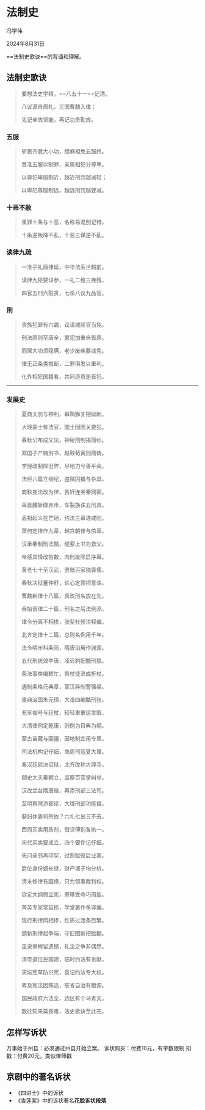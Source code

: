 
# 法制史
冯学伟

2024年8月31日

==法制史歌诀==的背诵和理解。

## 法制史歌诀

> 要想法史学精，==八五十一==记清。
> 
> 八议源自周礼，三国曹魏入律；
> 
> 先记亲故贤能，再记功贵勤宾。

### 五服
 
> 斩衰齐衰大小功，缌麻袒免五服终。
> 
> 晋准五服以制罪，亲属相犯分尊卑。
> 
> 以尊犯卑服制近，越近刑罚越减轻；
> 
> 以卑犯尊服制远，越远刑罚越要减。

### 十恶不赦
 
> 重罪十条与十恶，名称易混别记错。
> 
> 十条逆叛降不乱，十恶三谋逆不乱。

### 读律九疏
 
> 一准乎礼唐律延，中华法系世超前。
> 
> 读律九枢要详参，一礼二维三疾残，
> 
> 四官五刑六赃贪，七杀八议九品官。

### 刑

> 贵族犯罪有六蠲，议请减赎官当免。
> 
> 刑法原则至唐全，累犯加重自首原。
> 
> 同居大功须隐瞒，老少废疾要减免。
> 
> 律无正条类推断，二罪俱发以重判。
> 
> 化外相犯国籍看，共同造意是首犯。

---
### 发展史

> 夏商天罚与神判，皋陶獬豸把狱断。
> 
> 大理蒙士称法官，圜土囹圄关要犯。
> 
> 春秋公布成文法，神秘刑制揭面纱。
> 
> 郑国子产铸刑书，赵鞅荀寅刑鼎铸。
> 
> 李悝改制除旧弊，尽地力兮善平籴。
> 
> 法经六篇立纲纪，盗贼囚捕与杂具。
> 
> 商鞅变法改为律，告奸连坐秦网密。
> 
> 枭首腰斩磔弃市，车裂族诛五刑具。
> 
> 高祖起义在芒砀，约法三章进咸阳。
> 
> 萧何定律作九章，越宫朝律与傍章。
> 
> 汉承秦制刑法酷，缇萦上书为救父。
> 
> 帝感其情改笞数，肉刑废除启序幕。
> 
> 黄老七十至汉武，罢黜百家独尊儒。
> 
> 春秋决狱董仲舒，论心定罪把意诛。
> 
> 曹魏新律十八篇，具改刑名放在先。
> 
> 泰始晋律二十篇，刑名之后法例添。
> 
> 律令分离不相掺，张斐杜预注释编。
> 
> 北齐定律十二篇，总则名例用千年。
> 
> 法令明审科条简，隋唐沿用作渊源。
> 
> 五代刑统效李唐，凌迟刺配酷刑猖。
> 
> 条法事类编敕忙，笞杖徒流成折杖。
> 
> 通制条格元典章，蒙汉异制警强梁。
> 
> 重典治国朱元璋，大诰四编酷刑张。
> 
> 充军枷号与廷杖，轻轻重重惩贪赃。
> 
> 大清律例定乾康，则例为目典为纲。
> 
> 蒙古苗藏与回疆，因地制宜用专章。
> 
> 司法机构记仔细，商周司寇夏大理。
> 
> 秦汉廷尉决诏狱，北齐改称大理寺。
> 
> 御史大夫秦朝立，监察百官掌纠举。
> 
> 汉改兰台隋唐继，再添刑部三法司。
> 
> 至明察院添都续，大理刑部功能替。
> 
> 娶妇休妻何所依？六礼七出三不去。
> 
> 西周买卖用质剂，借贷傅别各执一。
> 
> 宋代买卖要成立，四个要件记仔细。
> 
> 先问亲邻再印契，过割赋役后业离。
> 
> 爵位身份嫡长继，财产诸子均分析。
> 
> 清末修律有因缘，只为领事裁判权。
> 
> 钦定大纲假立宪，寄簃受命巧周旋。
> 
> 菁英专家常延揽，学堂著作多译编。
> 
> 现行刑律两相掺，性质过渡条目繁。
> 
> 颁新刑律起争端，守旧图新把脸翻。
> 
> 虽说章程留遗憾，礼法之争非偶然。
> 
> 清帝退位民国建，临时约法有贡献。
> 
> 天坛宪草防洪宪，袁记约法专大权。
> 
> 累及宪法因贿选，联省自治有根源。
> 
> 国民政府六法全，边区有个马青天。
> 
> 数往知来莫畏难，法史歌诀至此完。

## 怎样写诉状
万事始于州县：必须通过州县开始立案。
诉状购买：付费10元，有字数限制
扣戳：付费20元，类似律师戳

## 京剧中的著名诉状
* 《四进士》中的诉状
* 《香莲案》中的诉状著名**花脸诉状段落**

